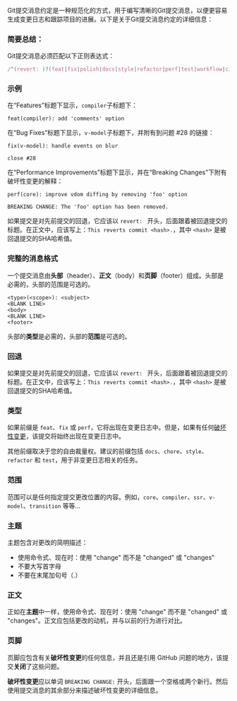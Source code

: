Git提交消息约定是一种规范化的方式，用于编写清晰的Git提交消息，以便更容易生成变更日志和跟踪项目的进展。以下是关于Git提交消息约定的详细信息：

### 简要总结：

Git提交消息必须匹配以下正则表达式：

``` js
/^(revert: )?(feat|fix|polish|docs|style|refactor|perf|test|workflow|ci|chore|types)(\(.+\))?: .{1,50}/
```

### 示例

在“Features”标题下显示，`compiler`子标题下：

```
feat(compiler): add 'comments' option
```

在“Bug Fixes”标题下显示，`v-model`子标题下，并附有到问题 #28 的链接：

```
fix(v-model): handle events on blur

close #28
```

在“Performance Improvements”标题下显示，并在“Breaking Changes”下附有破坏性变更的解释：

```
perf(core): improve vdom diffing by removing 'foo' option

BREAKING CHANGE: The 'foo' option has been removed.
```

如果提交是对先前提交的回退，它应该以 `revert: ` 开头，后面跟着被回退提交的标题。在正文中，应该写上：`This reverts commit <hash>.`，其中 `<hash>` 是被回退提交的SHA哈希值。

### 完整的消息格式

一个提交消息由**头部**（header）、**正文**（body）和**页脚**（footer）组成。头部是必需的，头部的范围是可选的。

```
<type>(<scope>): <subject>
<BLANK LINE>
<body>
<BLANK LINE>
<footer>
```

头部的**类型**是必需的，头部的**范围**是可选的。

### 回退

如果提交是对先前提交的回退，它应该以 `revert: ` 开头，后面跟着被回退提交的标题。在正文中，应该写上：`This reverts commit <hash>.`，其中 `<hash>` 是被回退提交的SHA哈希值。

### 类型

如果前缀是 `feat`、`fix` 或 `perf`，它将出现在变更日志中。但是，如果有任何[破坏性变更](#footer)，该提交将始终出现在变更日志中。

其他前缀取决于您的自由裁量权。建议的前缀包括 `docs`、`chore`、`style`、`refactor` 和 `test`，用于非变更日志相关的任务。

### 范围

范围可以是任何指定提交更改位置的内容。例如，`core`、`compiler`、`ssr`、`v-model`、`transition` 等等...

### 主题

主题包含对更改的简明描述：

- 使用命令式、现在时：使用 "change" 而不是 "changed" 或 "changes"
- 不要大写首字母
- 不要在末尾加句号（.）

### 正文

正如在**主题**中一样，使用命令式、现在时：使用 "change" 而不是 "changed" 或 "changes"。正文应包括更改的动机，并与以前的行为进行对比。

### 页脚

页脚应包含有关**破坏性变更**的任何信息，并且还是引用 GitHub 问题的地方，该提交**关闭**了这些问题。

**破坏性变更**应以单词 `BREAKING CHANGE:` 开头，后面跟一个空格或两个新行。然后使用提交消息的其余部分来描述破坏性变更的详细信息。